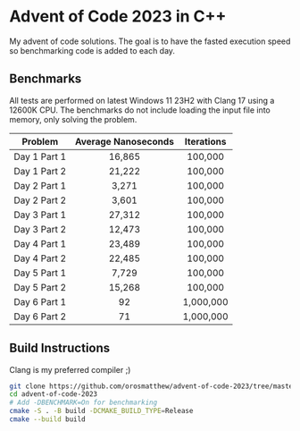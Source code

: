 # Advent of Code 2023 in C++

My advent of code solutions. The goal is to have the fasted execution speed so benchmarking code is added to each day.

## Benchmarks

All tests are performed on latest Windows 11 23H2 with Clang 17 using a 12600K CPU. The benchmarks do not include loading the input file into memory, only solving the problem.

|   Problem    | Average Nanoseconds | Iterations |
| :----------: | :-----------------: | :--------: |
| Day 1 Part 1 |       16,865        |  100,000   |
| Day 1 Part 2 |       21,222        |  100,000   |
| Day 2 Part 1 |        3,271        |  100,000   |
| Day 2 Part 2 |        3,601        |  100,000   |
| Day 3 Part 1 |       27,312        |  100,000   |
| Day 3 Part 2 |       12,473        |  100,000   |
| Day 4 Part 1 |       23,489        |  100,000   |
| Day 4 Part 2 |       22,485        |  100,000   |
| Day 5 Part 1 |        7,729        |  100,000   |
| Day 5 Part 2 |       15,268        |  100,000   |
| Day 6 Part 1 |         92          | 1,000,000  |
| Day 6 Part 2 |         71          | 1,000,000  |

## Build Instructions

Clang is my preferred compiler ;)

```bash
git clone https://github.com/orosmatthew/advent-of-code-2023/tree/master
cd advent-of-code-2023
# Add -DBENCHMARK=On for benchmarking
cmake -S . -B build -DCMAKE_BUILD_TYPE=Release 
cmake --build build
```